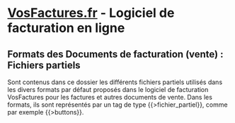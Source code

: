 [VosFactures.fr](http://vosfactures.fr/) - Logiciel de facturation en ligne
===========

Formats des Documents de facturation (vente) : Fichiers partiels
---------------

Sont contenus dans ce dossier les différents fichiers partiels utilisés dans les divers formats par défaut proposés dans le logiciel de facturation VosFactures pour les factures et autres documents de vente. 
Dans les formats, ils sont représentés par un tag de type {{>fichier_partiel}}, comme par exemple {{>buttons}}. 
 
